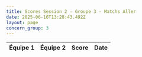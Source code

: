 ```yaml
---
title: Scores Session 2 - Groupe 3 - Matchs Aller
date: 2025-06-16T13:28:43.492Z
layout: page
concern_group: 3
---
```




| Équipe 1 | Équipe 2 | Score | Date |
|----------|----------|-------|------|

